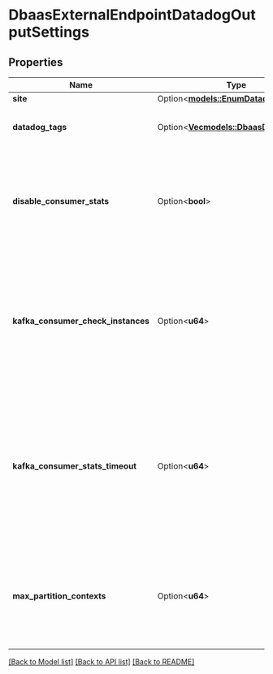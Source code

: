 # DbaasExternalEndpointDatadogOutputSettings

## Properties

Name | Type | Description | Notes
------------ | ------------- | ------------- | -------------
**site** | Option<[**models::EnumDatadogSite**](enum-datadog-site.md)> |  | [optional]
**datadog_tags** | Option<[**Vec<models::DbaasDatadogTag>**](dbaas-datadog-tag.md)> | Custom tags provided by user | [optional]
**disable_consumer_stats** | Option<**bool**> | Disable kafka consumer group metrics. Applies only when attached to kafka services. | [optional]
**kafka_consumer_check_instances** | Option<**u64**> | Number of separate instances to fetch kafka consumer statistics with. Applies only when attached to kafka services. | [optional]
**kafka_consumer_stats_timeout** | Option<**u64**> | Number of seconds that datadog will wait to get consumer statistics from brokers. Applies only when attached to kafka services. | [optional]
**max_partition_contexts** | Option<**u64**> | Maximum number of partition contexts to send. Applies only when attached to kafka services. | [optional]

[[Back to Model list]](../README.md#documentation-for-models) [[Back to API list]](../README.md#documentation-for-api-endpoints) [[Back to README]](../README.md)



